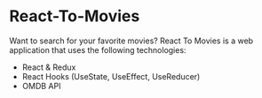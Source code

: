 # React-To-Movies
Want to search for your favorite movies? React To Movies is a web application that uses the following technologies:

- React & Redux
- React Hooks (UseState, UseEffect, UseReducer)
- OMDB API
